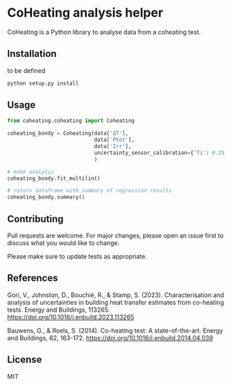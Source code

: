 # CoHeating analysis helper

CoHeating is a Python library to analyse data from a coheating test.

## Installation

to be defined

```bash
python setup.py install
```

## Usage

```python
from coheating.coheating import Coheating

coheating_bondy = Coheating(data['ΔT'],
                            data['Ptot'],
                            data['Irr'],
                            uncertainty_sensor_calibration={'Ti': 0.25, 'Te': 0.5, 'Ph': 1, 'Isol': 1.95}
                            )

# make analysis
coheating_bondy.fit_multilin()

# return dataframe with summary of regression results
coheating_bondy.summary()

```

## Contributing
Pull requests are welcome. For major changes, please open an issue first to discuss what you would like to change.

Please make sure to update tests as appropriate.

## References

Gori, V., Johnston, D., Bouchié, R., & Stamp, S. (2023). Characterisation and analysis of uncertainties in building heat transfer estimates from co-heating tests. Energy and Buildings, 113265.
https://doi.org/10.1016/j.enbuild.2023.113265

Bauwens, G., & Roels, S. (2014). Co-heating test: A state-of-the-art. Energy and Buildings, 82, 163-172.
https://doi.org/10.1016/j.enbuild.2014.04.039

## License
MIT
